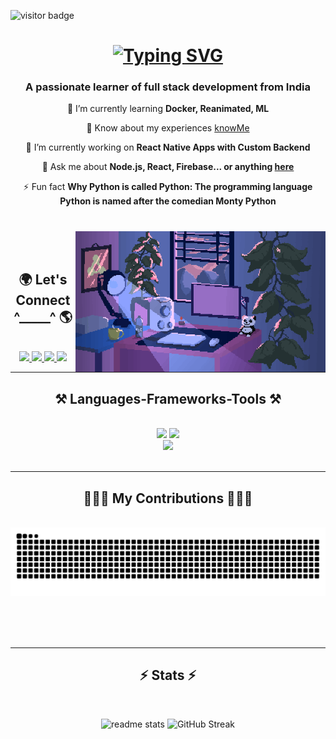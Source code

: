 <!--[![MasterHead]()](https://github.com/meeyth)-->
![visitor badge](https://visitor-badge.laobi.icu/badge?page_id=meeyth.meeyth&left_color=%235365F7&right_color=%23ff6347&left_text=Hello%20Visitors)
<h1 align="center">
<a href="https://github.com/meeyth/meeyth"><img src="https://readme-typing-svg.demolab.com?font=Montserrat&weight=700&size=30&duration=3000&pause=1000&color=6777F7&center=true&random=true&width=500&lines=Hi%2C+There!+%F0%9F%91%8B%F0%9F%8F%BB;I'm+Myth!+%F0%9F%8F%84%F0%9F%8F%BB%E2%80%8D%E2%99%82%EF%B8%8F" alt="Typing SVG" /></a>
</h1>
<h3 align="center">A passionate learner of full stack development from India</h3>


<div align="center">

   🌱 I’m currently learning **Docker, Reanimated, ML**
   
   📄 Know about my experiences [knowMe](https://resume.io/r/I7kb0i12h)
   
   🔭 I’m currently working on **React Native Apps with Custom Backend**
   
   💬 Ask me about **Node.js, React, Firebase... or anything [here](https://github.com/meeyth/meeyth/issues)**
    

  ⚡ Fun fact **Why Python is called Python: The programming language Python is named after the comedian Monty Python**

 </div>



<h1 align="center">
 <img align="right" alt="Coding" width="400" src="./room.gif">
</h1>

<br/>
<br/>

<h2 align="center">🌍 Let's Connect ^_____^ 🌎</h2>
<br>


<div align="center">
   
  <a href="mailto:anurupbhowmick2003@gmail.com">
    <img src="https://img.shields.io/badge/Gmail-333333?style=for-the-badge&logo=gmail&logoColor=red" />
  </a>
  <a href="https://www.linkedin.com/in/anurup-bhowmick-95a12221b/" target="_blank">
    <img src="https://img.shields.io/badge/LinkedIn-0077B5?style=for-the-badge&logo=linkedin&logoColor=white" target="_blank" />
  </a>
  <a href="https://www.hackerrank.com/profile/anurupbhowmick01" target="_blank">
    <img src="https://img.shields.io/badge/-Hackerrank-2EC866?style=for-the-badge&logo=HackerRank&logoColor=white" target="_blank" />
  </a>

  <a href="https://www.instagram.com/de.b_u_g/" target="_blank">
      <img src="https://img.shields.io/badge/Instagram-E4405F?style=for-the-badge&logo=instagram&logoColor=white" target="_blank" />
  </a>
</div>

<hr>

<h2 align="center">⚒️ Languages-Frameworks-Tools ⚒️</h2>
<br/>
<div align="center">
    <img src="https://skillicons.dev/icons?i=react,bootstrap,mui,html,css,vscode,github,figma,tailwind,git,sass,go,cpp,php" />
    <img src="https://skillicons.dev/icons?i=nodejs,python,javascript,typescript,express,firebase,mongodb,c,java,nextjs,mysql,flask" /><br>
  <img src="https://skillicons.dev/icons?i=redux,vscode,visualstudio,postman,prisma,heroku,ai,ps,pr,vite,idea" /><br>
</div>

<br/>
<hr/>

<div align="center">
  <h2>👨🏻‍💻 My Contributions 👨🏻‍💻</h2>
  <br>
  <img alt="snake eating my contributions" src="https://raw.githubusercontent.com/meeyth/meeyth/output/github-contribution-grid-snake.svg" />
  
  <br/><br/><br/>
</div>

<hr/>


<h2 align="center">⚡ Stats ⚡</h2>
<br>

<p align="center">
   <img src="https://github-readme-stats.vercel.app/api?username=meeyth&count_private=true&show_icons=true&theme=tokyonight&rank_icon=github&border_radius=5" alt="readme stats" />
   <img src="https://streak-stats.demolab.com?user=meeyth&theme=tokyonight&hide_border=true&date_format=M%20j%5B%2C%20Y%5D" alt="GitHub Streak" />
</p>
